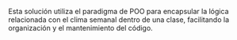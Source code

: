 Esta solución utiliza el paradigma de POO para encapsular la lógica relacionada con el clima semanal dentro de una clase, facilitando la organización y el mantenimiento del código.
